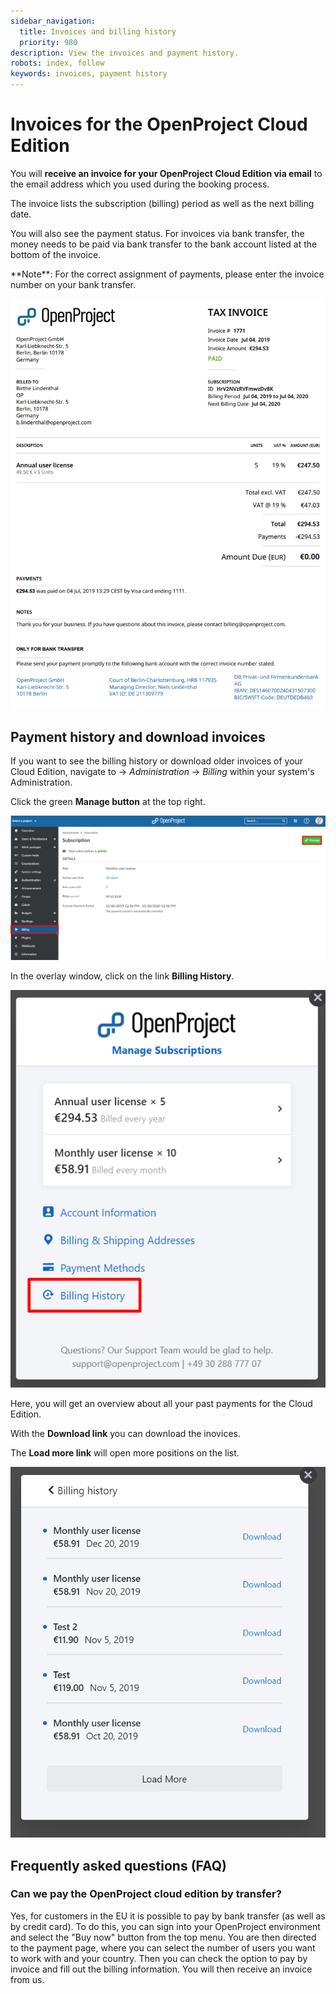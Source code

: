 ```yaml
---
sidebar_navigation:
  title: Invoices and billing history
  priority: 980
description: View the invoices and payment history.
robots: index, follow
keywords: invoices, payment history
---
```


# Invoices for the OpenProject Cloud Edition

You will **receive an invoice for your OpenProject Cloud Edition via email** to the email address which you used during the booking process.

The invoice lists the subscription (billing) period as well as the next billing date.

You will also see the payment status. 
For invoices via bank transfer, the money needs to be paid via bank transfer to the bank account listed at the bottom of the invoice. 

<div class="alert alert-info" role="alert">
**Note**: For the correct assignment of payments, please enter the  invoice number on your bank transfer.
</div>

![invoice](image-20200110105613725.png)

## Payment history and download invoices

If you want to see the billing history or download older invoices of your Cloud Edition, navigate to -> *Administration* -> *Billing* within your system's Administration.

Click the green **Manage button** at the top right.

![Cloud-manage](Cloud-manage.png)

In the overlay window, click on the link **Billing History**.

![Cloud-billing-history](Cloud-billing-history.png)

Here, you will get an overview about all your past payments for the Cloud Edition. 

With the **Download link** you can download the inovices.

The **Load more link** will open more positions on the list.

![Billing history overview](image-20200113135853806.png)

## Frequently asked questions (FAQ)

### Can we pay the OpenProject cloud edition by transfer?

Yes, for customers in the EU it is possible to pay by bank transfer (as well as by credit card).
To do this, you can sign into your OpenProject environment and select the "Buy now" button from the top menu. You are then directed to the payment page, where you can select the number of users you want to work with and your country. Then you can check the option to pay by invoice and fill out the billing information. You will then receive an invoice from us.
